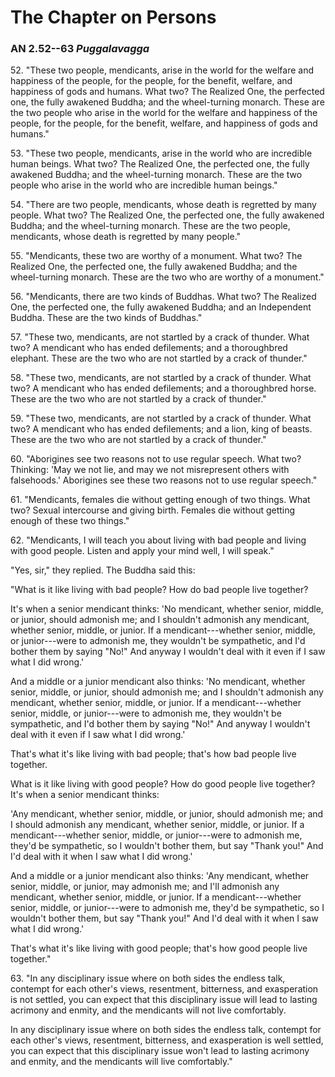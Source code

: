# The Chapter on Persons

### AN 2.52--63 *Puggalavagga*

52\. "These two people, mendicants, arise in the world for the welfare and
happiness of the people, for the people, for the benefit, welfare, and
happiness of gods and humans. What two? The Realized One, the perfected
one, the fully awakened Buddha; and the wheel-turning monarch. These are
the two people who arise in the world for the welfare and happiness of
the people, for the people, for the benefit, welfare, and happiness of
gods and humans."

<!--pg-->
53\. "These two people, mendicants, arise in the world who are incredible
human beings. What two? The Realized One, the perfected one, the fully
awakened Buddha; and the wheel-turning monarch. These are the two people
who arise in the world who are incredible human beings."

<!--pg-->
54\. "There are two people, mendicants, whose death is regretted by many
people. What two? The Realized One, the perfected one, the fully
awakened Buddha; and the wheel-turning monarch. These are the two
people, mendicants, whose death is regretted by many people."

<!--pg-->
55\. "Mendicants, these two are worthy of a monument. What two? The Realized
One, the perfected one, the fully awakened Buddha; and the wheel-turning
monarch. These are the two who are worthy of a monument."

<!--pg-->
56\. "Mendicants, there are two kinds of Buddhas. What two? The Realized One,
the perfected one, the fully awakened Buddha; and an Independent Buddha.
These are the two kinds of Buddhas."

<!--pg-->
57\. "These two, mendicants, are not startled by a crack of thunder. What
two? A mendicant who has ended defilements; and a thoroughbred elephant.
These are the two who are not startled by a crack of thunder."

<!--pg-->
58\. "These two, mendicants, are not startled by a crack of thunder. What
two? A mendicant who has ended defilements; and a thoroughbred horse.
These are the two who are not startled by a crack of thunder."

<!--pg-->
59\. "These two, mendicants, are not startled by a crack of thunder. What
two? A mendicant who has ended defilements; and a lion, king of beasts.
These are the two who are not startled by a crack of thunder."

<!--pg-->
60\. "Aborigines see two reasons not to use regular speech. What two?
Thinking: 'May we not lie, and may we not misrepresent others with
falsehoods.' Aborigines see these two reasons not to use regular
speech."

<!--pg-->
61\. "Mendicants, females die without getting enough of two things. What two?
Sexual intercourse and giving birth. Females die without getting enough
of these two things."

<!--pg-->
62\. "Mendicants, I will teach you about living with bad people and living
with good people. Listen and apply your mind well, I will speak."

"Yes, sir," they replied. The Buddha said this:

"What is it like living with bad people? How do bad people live
together?

It's when a senior mendicant thinks: 'No mendicant, whether senior,
middle, or junior, should admonish me; and I shouldn't admonish any
mendicant, whether senior, middle, or junior. If a mendicant---whether
senior, middle, or junior---were to admonish me, they wouldn't be
sympathetic, and I'd bother them by saying "No!" And anyway I wouldn't
deal with it even if I saw what I did wrong.'

And a middle or a junior mendicant also thinks: 'No mendicant, whether
senior, middle, or junior, should admonish me; and I shouldn't admonish
any mendicant, whether senior, middle, or junior. If a
mendicant---whether senior, middle, or junior---were to admonish me,
they wouldn't be sympathetic, and I'd bother them by saying "No!" And
anyway I wouldn't deal with it even if I saw what I did wrong.'

That's what it's like living with bad people; that's how bad people live
together.

What is it like living with good people? How do good people live
together? It's when a senior mendicant thinks:

'Any mendicant, whether senior, middle, or junior, should admonish me;
and I should admonish any mendicant, whether senior, middle, or junior.
If a mendicant---whether senior, middle, or junior---were to admonish
me, they'd be sympathetic, so I wouldn't bother them, but say "Thank
you!" And I'd deal with it when I saw what I did wrong.'

And a middle or a junior mendicant also thinks: 'Any mendicant, whether
senior, middle, or junior, may admonish me; and I'll admonish any
mendicant, whether senior, middle, or junior. If a mendicant---whether
senior, middle, or junior---were to admonish me, they'd be sympathetic,
so I wouldn't bother them, but say "Thank you!" And I'd deal with it
when I saw what I did wrong.'

That's what it's like living with good people; that's how good people
live together."

63\. "In any disciplinary issue where on both sides the endless talk,
contempt for each other's views, resentment, bitterness, and
exasperation is not settled, you can expect that this disciplinary issue
will lead to lasting acrimony and enmity, and the mendicants will not
live comfortably.

In any disciplinary issue where on both sides the endless talk, contempt
for each other's views, resentment, bitterness, and exasperation is well
settled, you can expect that this disciplinary issue won't lead to
lasting acrimony and enmity, and the mendicants will live comfortably."

